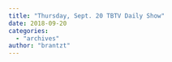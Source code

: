 ```yaml
---
title: "Thursday, Sept. 20 TBTV Daily Show"
date: 2018-09-20
categories: 
  - "archives"
author: "brantzt"
---
```



